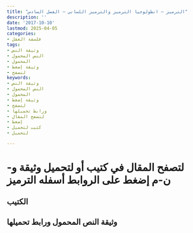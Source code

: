 ```yaml
---
title: "الترميز – انطولوجيا الترميز والترميز اللساني – الفصل السادس"
description: ''
date: '2017-10-10'
lastmod: 2025-04-05
categories:
- فلسفة العقل
tags:
- وثيقة النص
- النص المحمول
- المحمول
- وثيقة إضغط
- لتصفح
keywords:
- وثيقة النص
- النص المحمول
- المحمول
- وثيقة إضغط
- لتصفح
- ورابط تحميلها
- لتصفح المقال
- إضغط
- كتيب لتحميل
- لتحميل

---
```

# **لتصفح المقال في كتيب أو لتحميل وثيقة و-ن-م إضغط على الروابط أسفله** **الترميز**

## الكتيب

## وثيقة النص المحمول ورابط تحميلها

###
